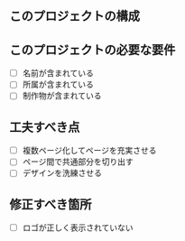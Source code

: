 ## このプロジェクトの構成


## このプロジェクトの必要な要件
- [ ] 名前が含まれている
- [ ] 所属が含まれている
- [ ] 制作物が含まれている

## 工夫すべき点
- [ ] 複数ページ化してページを充実させる
- [ ] ページ間で共通部分を切り出す
- [ ] デザインを洗練させる

## 修正すべき箇所
- [ ] ロゴが正しく表示されていない


